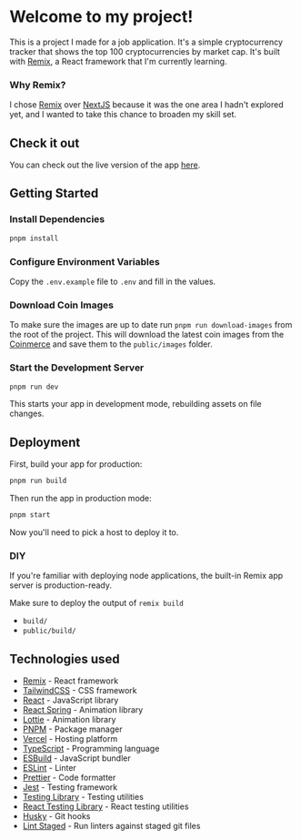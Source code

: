 # Welcome to my project!

This is a project I made for a job application. It's a simple cryptocurrency tracker that shows the top 100 cryptocurrencies by market cap. It's built with [Remix](https://remix.run), a React framework that I'm currently learning.

### Why Remix?

I chose [Remix](https://remix.run) over [NextJS](https://nextjs.org) because it was the one area I hadn't explored yet, and I wanted to take this chance to broaden my skill set.

## Check it out

You can check out the live version of the app [here](https://coinmerce-assignment-ox7u50xd4-yassinegherbis-projects.vercel.app).

## Getting Started

### Install Dependencies

```sh
pnpm install
```

### Configure Environment Variables

Copy the `.env.example` file to `.env` and fill in the values.

### Download Coin Images

To make sure the images are up to date run `pnpm run download-images` from the root of the project.
This will download the latest coin images from the [Coinmerce](https://coinmerce.io) and save them to the `public/images` folder.

### Start the Development Server

```sh
pnpm run dev
```

This starts your app in development mode, rebuilding assets on file changes.

## Deployment

First, build your app for production:

```sh
pnpm run build
```

Then run the app in production mode:

```sh
pnpm start
```

Now you'll need to pick a host to deploy it to.

### DIY

If you're familiar with deploying node applications, the built-in Remix app server is production-ready.

Make sure to deploy the output of `remix build`

- `build/`
- `public/build/`

## Technologies used

- [Remix](https://remix.run) - React framework
- [TailwindCSS](https://tailwindcss.com) - CSS framework
- [React](https://reactjs.org) - JavaScript library
- [React Spring](https://react-spring.io) - Animation library
- [Lottie](https://airbnb.design/lottie) - Animation library
- [PNPM](https://pnpm.io) - Package manager
- [Vercel](https://vercel.com) - Hosting platform
- [TypeScript](https://www.typescriptlang.org) - Programming language
- [ESBuild](https://esbuild.github.io) - JavaScript bundler
- [ESLint](https://eslint.org) - Linter
- [Prettier](https://prettier.io) - Code formatter
- [Jest](https://jestjs.io) - Testing framework
- [Testing Library](https://testing-library.com) - Testing utilities
- [React Testing Library](https://testing-library.com/docs/react-testing-library/intro) - React testing utilities
- [Husky](https://typicode.github.io/husky) - Git hooks
- [Lint Staged](https://github.com/lint-staged/lint-staged) - Run linters against staged git files
